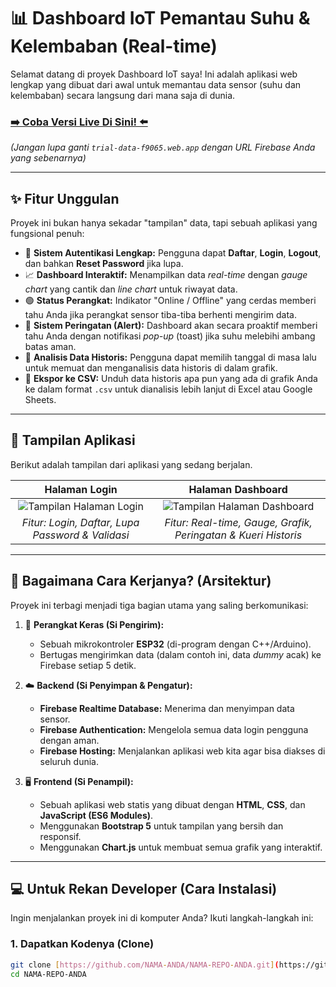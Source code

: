 # 📊 Dashboard IoT Pemantau Suhu & Kelembaban (Real-time)

Selamat datang di proyek Dashboard IoT saya! Ini adalah aplikasi web lengkap yang dibuat dari awal untuk memantau data sensor (suhu dan kelembaban) secara langsung dari mana saja di dunia.

### [➡️ Coba Versi Live Di Sini! ⬅️](https://trial-data-f9065.web.app)
*(Jangan lupa ganti `trial-data-f9065.web.app` dengan URL Firebase Anda yang sebenarnya)*

---

## ✨ Fitur Unggulan

Proyek ini bukan hanya sekadar "tampilan" data, tapi sebuah aplikasi yang fungsional penuh:

* 🔐 **Sistem Autentikasi Lengkap:** Pengguna dapat **Daftar**, **Login**, **Logout**, dan bahkan **Reset Password** jika lupa.
* 📈 **Dashboard Interaktif:** Menampilkan data *real-time* dengan *gauge chart* yang cantik dan *line chart* untuk riwayat data.
* 🟢 **Status Perangkat:** Indikator "Online / Offline" yang cerdas memberi tahu Anda jika perangkat sensor tiba-tiba berhenti mengirim data.
* 🔔 **Sistem Peringatan (Alert):** Dashboard akan secara proaktif memberi tahu Anda dengan notifikasi *pop-up* (toast) jika suhu melebihi ambang batas aman.
* 📅 **Analisis Data Historis:** Pengguna dapat memilih tanggal di masa lalu untuk memuat dan menganalisis data historis di dalam grafik.
* 📄 **Ekspor ke CSV:** Unduh data historis apa pun yang ada di grafik Anda ke dalam format `.csv` untuk dianalisis lebih lanjut di Excel atau Google Sheets.

---

## 📸 Tampilan Aplikasi

Berikut adalah tampilan dari aplikasi yang sedang berjalan.

| Halaman Login | Halaman Dashboard |
| :---: | :---: |
| ![Tampilan Halaman Login](https://github.com/user-attachments/assets/eeb6c95b-b3fc-4aba-9746-36217dd0e87c) | ![Tampilan Halaman Dashboard](https://github.com/user-attachments/assets/98dc0dcf-95e1-4c5a-ad2e-654a3a43d27b) |
| *Fitur: Login, Daftar, Lupa Password & Validasi* | *Fitur: Real-time, Gauge, Grafik, Peringatan & Kueri Historis* |

---

## 🔧 Bagaimana Cara Kerjanya? (Arsitektur)

Proyek ini terbagi menjadi tiga bagian utama yang saling berkomunikasi:

1.  🧠 **Perangkat Keras (Si Pengirim):**
    * Sebuah mikrokontroler **ESP32** (di-program dengan C++/Arduino).
    * Bertugas mengirimkan data (dalam contoh ini, data *dummy* acak) ke Firebase setiap 5 detik.

2.  ☁️ **Backend (Si Penyimpan & Pengatur):**
    * **Firebase Realtime Database:** Menerima dan menyimpan data sensor.
    * **Firebase Authentication:** Mengelola semua data login pengguna dengan aman.
    * **Firebase Hosting:** Menjalankan aplikasi web kita agar bisa diakses di seluruh dunia.

3.  🖥️ **Frontend (Si Penampil):**
    * Sebuah aplikasi web statis yang dibuat dengan **HTML**, **CSS**, dan **JavaScript (ES6 Modules)**.
    * Menggunakan **Bootstrap 5** untuk tampilan yang bersih dan responsif.
    * Menggunakan **Chart.js** untuk membuat semua grafik yang interaktif.



---

## 💻 Untuk Rekan Developer (Cara Instalasi)

Ingin menjalankan proyek ini di komputer Anda? Ikuti langkah-langkah ini:

### 1. Dapatkan Kodenya (Clone)
```bash
git clone [https://github.com/NAMA-ANDA/NAMA-REPO-ANDA.git](https://github.com/NAMA-ANDA/NAMA-REPO-ANDA.git)
cd NAMA-REPO-ANDA
